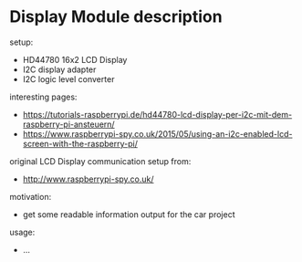 # Display Module description

setup:
  - HD44780 16x2 LCD Display
  - I2C display adapter
  - I2C logic level converter

interesting pages:
  - https://tutorials-raspberrypi.de/hd44780-lcd-display-per-i2c-mit-dem-raspberry-pi-ansteuern/
  - https://www.raspberrypi-spy.co.uk/2015/05/using-an-i2c-enabled-lcd-screen-with-the-raspberry-pi/

original LCD Display communication setup from:
  - http://www.raspberrypi-spy.co.uk/
  
motivation:
  - get some readable information output for the car project
  
usage:
  - ...
